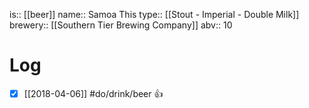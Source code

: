 is:: [[beer]]
name:: Samoa This
type:: [[Stout - Imperial - Double Milk]]
brewery:: [[Southern Tier Brewing Company]]
abv:: 10

# Log
- [x] [[2018-04-06]] #do/drink/beer 👍
